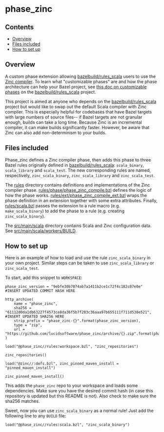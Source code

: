 # phase_zinc

## Contents
*  [Overview](#overview)
*  [Files included](#files-included)
*  [How to set up](#how-to-set-up)

## Overview
A custom phase extension allowing [bazelbuild/rules_scala](https://github.com/bazelbuild/rules_scala) users to use the [Zinc compiler](https://github.com/sbt/zinc). To learn what "customizable phases" are and how the phase architecture can help your Bazel project, see [this doc on customizable phases](https://github.com/bazelbuild/rules_scala/blob/master/docs/customizable_phase.md) on the [bazelbuild/rules_scala](https://github.com/bazelbuild/rules_scala) project.

This project is aimed at anyone who depends on the [bazelbuild/rules_scala](https://github.com/bazelbuild/rules_scala) project but would like to swap out the default Scala compiler with Zinc compiler. This is especially helpful for codebases that have Bazel targets with large numbers of source files-- if Bazel targets are not granular enough, builds can take a long time. Because Zinc is an incremental compiler, it can make builds significantly faster. However, be aware that Zinc can also add non-determinism to your builds.

## Files included

Phase_zinc defines a Zinc compiler phase, then adds this phase to three Bazel rules originally defined in [bazelbuild/rules_scala](https://github.com/bazelbuild/rules_scala): `scala_binary`, `scala_library` and `scala_test`. The new corresponding rules are named, respectively, `zinc_scala_binary`, `zinc_scala_library` and `zinc_scala_test`.

The [rules](rules) directory contains definitions and implementations of the Zinc compiler phase. [rules/phase/phase_zinc_compile.bzl](rules/phase/phase_zinc_compile.bzl) defines the logic of how the phase works. [rules/ext/phase_zinc_compile_ext.bzl](rules/ext/phase_zinc_compile_ext.bzl) wraps the phase definition in an extension together with some extra attributes. Finally, [rules/scala.bzl](rules/scala.bzl) passes the extension to a rule macro (e.g. `make_scala_binary`) to add the phase to a rule (e.g. creating `zinc_scala_binary`).

The [src/main/scala](src/main/scala) directory contains Scala and Zinc configuration data. See [src/main/scala/workers/BUILD](src/main/scala/workers/BUILD).

## How to set up

Here is an example of how to load and use the rule `zinc_scala_binary` in your own project. Similar steps can be taken to use `zinc_scala_library` or `zinc_scala_test`. 
 
To start, add this snippet to `WORKSPACE`:
```
phase_zinc_version = "9ebfe30b7074ab7a1411b2ce1c72f4c182c07e0e" #INSERT UPDATED COMMIT HASH HERE

http_archive(
    name = "phase_zinc",
    sha256 = "61112d0da1db63227f4573ce8da36f5b7f283c36aaa97b655111f711d538e521", #INSERT UPDATED SHA256 HERE
    strip_prefix = "phase_zinc-{}".format(phase_zinc_version),
    type = "zip",
    url = "https://github.com/lucidsoftware/phase_zinc/archive/{}.zip".format(phase_zinc_version),
)

load("@phase_zinc//rules:workspace.bzl", "zinc_repositories")

zinc_repositories()

load("@zinc//:defs.bzl", zinc_pinned_maven_install = "pinned_maven_install")

zinc_pinned_maven_install()
```
This adds the `phase_zinc` repo to your workspace and loads some dependencies. Make sure you have the desired commit hash (in case this repository is updated but this README is not). Also check to make sure the sha256 matches.


Sweet, now you can use `zinc_scala_binary` as a normal rule! Just add the following line to any `BUILD` file:
```
load("@phase_zinc//rules:scala.bzl", "zinc_scala_binary")
```

